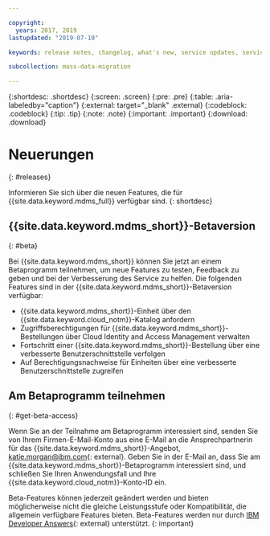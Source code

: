 ```yaml
---

copyright:
  years: 2017, 2019
lastupdated: "2019-07-10"

keywords: release notes, changelog, what's new, service updates, service bulletin

subcollection: mass-data-migration

---
```


{:shortdesc: .shortdesc}
{:screen: .screen}
{:pre: .pre}
{:table: .aria-labeledby="caption"}
{:external: target="_blank" .external}
{:codeblock: .codeblock}
{:tip: .tip}
{:note: .note}
{:important: .important}
{:download: .download}

# Neuerungen
{: #releases}

Informieren Sie sich über die neuen Features, die für {{site.data.keyword.mdms_full}} verfügbar sind.
{: shortdesc}

## {{site.data.keyword.mdms_short}}-Betaversion
{: #beta}

Bei {{site.data.keyword.mdms_short}} können Sie jetzt an einem Betaprogramm teilnehmen, um neue Features zu testen, Feedback zu geben und bei der Verbesserung des Service zu helfen. Die folgenden Features sind in der {{site.data.keyword.mdms_short}}-Betaversion verfügbar: 

- {{site.data.keyword.mdms_short}}-Einheit über den {{site.data.keyword.cloud_notm}}-Katalog anfordern
- Zugriffsberechtigungen für {{site.data.keyword.mdms_short}}-Bestellungen über Cloud Identity and Access Management verwalten
- Fortschritt einer {{site.data.keyword.mdms_short}}-Bestellung über eine verbesserte Benutzerschnittstelle verfolgen 
- Auf Berechtigungsnachweise für Einheiten über eine verbesserte Benutzerschnittstelle zugreifen

## Am Betaprogramm teilnehmen
{: #get-beta-access}

Wenn Sie an der Teilnahme am Betaprogramm interessiert sind, senden Sie von Ihrem Firmen-E-Mail-Konto aus eine E-Mail an die Ansprechpartnerin für das {{site.data.keyword.mdms_short}}-Angebot, [katie.morgan@ibm.com](mailto:katie.morgan@ibm.com){: external}. Geben Sie in der E-Mail an, dass Sie am {{site.data.keyword.mdms_short}}-Betaprogramm interessiert sind, und schließen Sie Ihren Anwendungsfall und Ihre {{site.data.keyword.cloud_notm}}-Konto-ID ein. 

Beta-Features können jederzeit geändert werden und bieten möglicherweise nicht die gleiche Leistungsstufe oder Kompatibilität, die allgemein verfügbare Features bieten. Beta-Features werden nur durch [IBM Developer Answers](https://developer.ibm.com){: external} unterstützt.
{: important}
